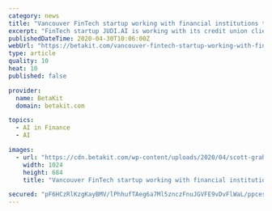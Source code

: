 ```yaml
---
category: news
title: "Vancouver FinTech startup working with financial institutions to facilitate federal COVID-19 loans"
excerpt: "FinTech startup JUDI.AI is working with its credit union clients to support online applications for the government's Canada Emergency Business Account."
publishedDateTime: 2020-04-30T10:06:00Z
webUrl: "https://betakit.com/vancouver-fintech-startup-working-with-financial-institutions-to-facilitate-federal-covid-19-loans/"
type: article
quality: 10
heat: 10
published: false

provider:
  name: BetaKit
  domain: betakit.com

topics:
  - AI in Finance
  - AI

images:
  - url: "https://cdn.betakit.com/wp-content/uploads/2020/04/scott-graham-5fNmWej4tAA-unsplash-1024x684.jpg"
    width: 1024
    height: 684
    title: "Vancouver FinTech startup working with financial institutions to facilitate federal COVID-19 loans"

secured: "pF6HCzRlKzgKayBMV/lPhhufTAeg6a7Ml5znczFnuJGVFE9vDvFlWaL/ppcesZuxx8Q/ll/Uwmq1FyZhdbslF5SUwyryr4ZAM13pM7aRIp+eWBbHCcEsDiRD+CFqntrhQpD0TlIAyV2nGZ018AzDP3gvPZpPd4OBbXWYB1JFAUEp1Igi9BztZcjbuVmtMfXIha9qw9nzcI+iA72/QA3pQKhc1p5ad8s4br+y6ALlhn1btjSdJ1R0ISipeg08i82guR1LzP0Fo4KAke62LYRJGebuTzg57k7U1AOJBeVmsIDDCSWzn+4kmwPSfdJvDluq;KpueYDZSqGwjyG2DHbelXg=="
---
```


